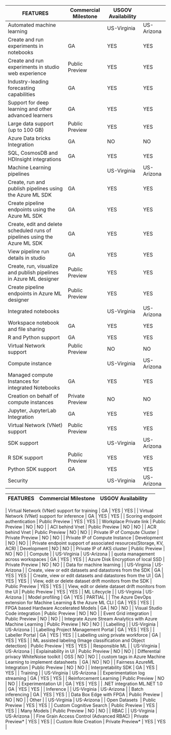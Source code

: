 | FEATURES                                                                   | Commercial Milestone | USGOV Availability |             |
|----------------------------------------------------------------------------|----------------------|--------------------|-------------|
| Automated machine learning                                                 |                      | US-Virginia        | US-Arizona  |
| Create and run experiments in notebooks                                    | GA                   | YES                | YES         |
| Create and run experiments in studio web experience                        | Public Preview       | YES                | YES         |
| Industry-leading forecasting capabilities                                  | GA                   | YES                | YES         |
| Support for deep learning and other advanced learners                      | GA                   | YES                | YES         |
| Large data support (up to 100 GB)                                          | Public Preview       | YES                | YES         |
| Azure Data bricks Integration                                              | GA                   | NO                 | NO          |
| SQL, CosmosDB and HDInsight integrations                                   | GA                   | YES                | YES         |
| Machine Learning pipelines                                                 |                      | US-Virginia        | US-Arizona  |
| Create, run and publish pipelines using the Azure ML SDK                   | GA                   | YES                | YES         |
| Create pipeline endpoints using the Azure ML SDK                           | GA                   | YES                | YES         |
| Create, edit and delete scheduled runs of pipelines using the Azure ML SDK | GA                   | YES                | YES         |
| View pipeline run details in studio                                        | GA                   | YES                | YES         |
| Create, run, visualize and publish pipelines in Azure ML designer          | Public Preview       | YES                | YES         |
| Create pipeline endpoints in Azure ML designer                             | Public Preview       | YES                | YES         |
| Integrated notebooks                                                       |                      | US-Virginia        | US-Arizona  |
| Workspace notebook and file sharing                                        | GA                   | YES                | YES         |
| R and Python support                                                       | GA                   | YES                | YES         |
| Virtual Network support                                                    | Public Preview       | NO                 | NO          |
| Compute instance                                                           |                      | US-Virginia        | US-Arizona  |
| Managed compute Instances for integrated Notebooks                         | GA                   | YES                | YES         |
| Creation on behalf of compute instances                                    | Private Preview      | NO                 | NO          |
| Jupyter, JupyterLab Integration                                            | GA                   | YES                | YES         |
| Virtual Network (VNet) support                                             | Public Preview       | YES                | YES         |
| SDK support                                                                |                      | US-Virginia        | US-Arizona  |
| R SDK support                                                              | Public Preview       | YES                | YES         |
| Python SDK support                                                         | GA                   | YES                | YES         |
| Security                                                                   |                      | US-Virginia        | US-Arizona  |

| FEATURES                                                                   | Commercial Milestone | USGOV Availability |             |
|----------------------------------------------------------------------------|----------------------|--------------------|-------------|

| Virtual Network (VNet) support for training                                | GA                   | YES                | YES         |
| Virtual Network (VNet) support for inference                               | GA                   | YES                | YES         |
| Scoring endpoint authentication                                            | Public Preview       | YES                | YES         |
| Workplace Private link                                                     | Public Preview       | NO                 | NO          |
| ACI behind Vnet                                                            | Public Preview       | NO                 | NO          |
| ACR behind Vnet                                                            | Public Preview       | NO                 | NO          |
| Private IP of Compute Cluster                                              | Private Preview      | NO                 | NO          |
| Private IP of Compute Instance                                             | Development          | NO                 | NO          |
| Private endpoint support of associated resources(Storage, KV, ACR)         | Development          | NO                 | NO          |
| Private IP of AKS cluster                                                  | Public Preview       | NO                 | NO          |
| Compute                                                                    |                      | US-Virginia        | US-Arizona  |
| quota management across workspaces                                         | GA                   | YES                | YES         |
| Azure Disk Encryption of local SSD                                         | Private Preview      | NO                 | NO          |
| Data for machine learning                                                  |                      | US-Virginia        | US-Arizona  |
| Create, view or edit datasets and datastores from the SDK                  | GA                   | YES                | YES         |
| Create, view or edit datasets and datastores from the UI                   | GA                   | YES                | YES         |
| View, edit or delete dataset drift monitors from the SDK                   | Public Preview       | YES                | YES         |
| View, edit or delete dataset drift monitors from the UI                    | Public Preview       | YES                | YES         |
| ML Lifecycle                                                               |                      | US-Virginia        | US-Arizona  |
| Model profiling                                                            | GA                   | YES                | PARTIAL     |
| The Azure DevOps extension for Machine Learning & the Azure ML CLI         | GA                   | YES                | YES         |
| FPGA based Hardware Accelerated Models                                     | GA                   | NO                 | NO          |
| Visual Studio Code integration                                             | Public Preview       | NO                 | NO          |
| Event Grid integration                                                     | Public Preview       | NO                 | NO          |
| Integrate Azure Stream Analytics with Azure Machine Learning               | Public Preview       | NO                 | NO          |
| Labelling                                                                  |                      | US-Virginia        | US-Arizona  |
| Labelling Project Management Portal                                        | GA                   | YES                | YES         |
| Labeller Portal                                                            | GA                   | YES                | YES         |
| Labelling using private workforce                                          | GA                   | YES                | YES         |
| ML assisted labeling (Image classification and Object detection)           | Public Preview       | YES                | YES         |
| Responsible ML                                                             |                      | US-Virginia        | US-Arizona  |
| Explainability in UI                                                       | Public Preview       | NO                 | NO          |
| Differential privacy WhiteNoise toolkit                                    | OSS                  | NO                 | NO          |
| custom tags in Azure Machine Learning to implement datasheets              | GA                   | NO                 | NO          |
| Fairness AzureML Integration                                               | Public Preview       | NO                 | NO          |
| Interpretability  SDK                                                      | GA                   | YES                | YES         |
| Training                                                                   |                      | US-Virginia        | US-Arizona  |
| Experimentation log streaming                                              | GA                   | YES                | YES         |
| Reinforcement Learning                                                     | Public Preview       | NO                 | NO          |
| Experimentation UI                                                         | GA                   | YES                | YES         |
| .NET integration ML.NET 1.0                                                | GA                   | YES                | YES         |
| Inference                                                                  |                      | US-Virginia        | US-Arizona  |
| Batch inferencing                                                          | GA                   | YES                | YES         |
| Data Box Edge with FPGA                                                    | Public Preview       | NO                 | NO          |
| Other                                                                      |                      | US-Virginia        | US-Arizona  |
| Open Datasets                                                              | Public Preview       | YES                | YES         |
| Custom Cognitive Search                                                    | Public Preview       | YES                | YES         |
| Many Models                                                                | Public Preview       | NO                 | NO          |
| RBAC                                                                       |                      | US-Virginia        | US-Arizona  |
| Fine Grain Access Control (Advanced RBAC)                                  | Private Preview*     | YES                | YES         |
| Custom Role Creation                                                       | Private Preview*     | YES                | YES         |
